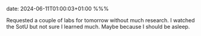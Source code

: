 date: 2024-06-11T01:00:03+01:00
%%%

Requested a couple of labs for tomorrow without much research. I watched the SotU but not sure I learned much. Maybe because I should be asleep.
